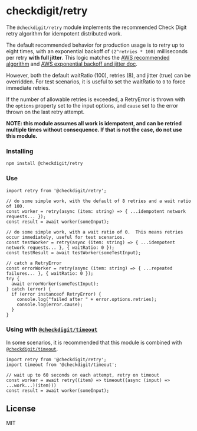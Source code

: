 # checkdigit/retry

The `@checkdigit/retry` module implements the recommended Check Digit retry algorithm for idempotent distributed work.

The default recommended behavior for production usage is to retry up to eight times, with an exponential backoff
of `(2^retries * 100)` milliseconds per retry **with full jitter**.
This logic matches the
[AWS recommended algorithm](https://docs.aws.amazon.com/general/latest/gr/api-retries.html) and
[AWS exponential backoff and jitter doc](https://aws.amazon.com/blogs/architecture/exponential-backoff-and-jitter/).

However, both the default waitRatio (100), retries (8), and jitter (true) can be overridden. For
test scenarios, it is useful to set the waitRatio to `0` to force immediate retries.

If the number of allowable retries is exceeded,
a RetryError is thrown with the `options` property set to the input options,
and `cause` set to the error thrown on the last retry attempt.

**NOTE: this module assumes all work is idempotent, and can be retried multiple times without consequence. If that is
not the case, do not use this module.**

### Installing

`npm install @checkdigit/retry`

### Use

```
import retry from '@checkdigit/retry';

// do some simple work, with the default of 8 retries and a wait ratio of 100.
const worker = retry(async (item: string) => { ...idempotent network requests... });
const result = await worker(someInput);

// do some simple work, with a wait ratio of 0.  This means retries occur immediately, useful for test scenarios.
const testWorker = retry(async (item: string) => { ...idempotent network requests... }, { waitRatio: 0 });
const testResult = await testWorker(someTestInput);

// catch a RetryError
const errorWorker = retry(async (item: string) => { ...repeated failures... }, { waitRatio: 0 });
try {
  await errorWorker(someTestInput);
} catch (error) {
  if (error instanceof RetryError) {
    console.log("failed after " + error.options.retries);
    console.log(error.cause);
  }
}

```

### Using with [`@checkdigit/timeout`](https://github.com/checkdigit/timeout)

In some scenarios, it is recommended that this module is combined with
[`@checkdigit/timeout`](https://github.com/checkdigit/timeout).

```
import retry from '@checkdigit/retry';
import timeout from '@checkdigit/timeout';

// wait up to 60 seconds on each attempt, retry on timeout
const worker = await retry((item) => timeout((async (input) => ...work...)(item)))
const result = await worker(someInput);
```

## License

MIT
